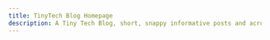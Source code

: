 ```yaml
---
title: TinyTech Blog Homepage
description: A Tiny Tech Blog, short, snappy informative posts and across a number of different technologies and domains.
---
```

